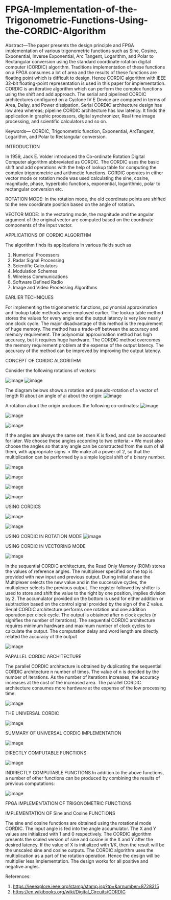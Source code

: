 # FPGA-Implementation-of-the-Trigonometric-Functions-Using-the-CORDIC-Algorithm

Abstract—The paper presents the design principle and FPGA implementation of various trigonometric functions such as Sine, Cosine, Exponential, Inverse Exponential, Arc Tangent, Logarithm, and Polar to Rectangular conversion using the standard coordinate rotation digital computer (CORDIC) algorithm. Traditions implementation of these functions on a FPGA consumes a lot of area and the results of these functions are floating point which is difficult to design. Hence CORDIC algorithm with IEEE 32-bit floating-point representation is used in this paper for implementation. CORDIC is an iterative algorithm which can perform the complex functions using the shift and add approach. The serial and pipelined CORDIC architectures configured on a Cyclone IV E Device are compared in terms of Area, Delay, and Power dissipation. Serial CORDIC architecture design has low area whereas; pipeline CORDIC architecture has low latency. It finds the application in graphic processors, digital synchronizer, Real time image processing, and scientific calculators and so on.

Keywords— CORDIC, Trigonometric function, Exponential, ArcTangent, Logarithm, and Polar to Rectangular conversion.

INTRODUCTION 

In 1959, Jack E. Volder introduced the Co-ordinate Rotation Digital Computer algorithm abbreviated as CORDIC. The CORDIC uses the basic shift and add operations with the help of lookup table for computing the complex trigonometric and arithmetic functions. CORDIC operates in either vector mode or rotation mode was used calculating the sine, cosine, magnitude, phase, hyperbolic functions, exponential, logarithmic, polar to rectangular conversion etc.

ROTATION MODE: In the rotation mode, the old coordinate points are shifted to the new coordinate position based on the angle of rotation.

VECTOR MODE: In the vectoring mode, the magnitude and the angular argument of the original vector are computed based on the coordinate components of the input vector.


APPLICATIONS OF CORDIC ALGORITHM

The algorithm finds its applications in various fields such as 
1. Numerical Processors
2. Radar Signal Processing
3. Scientific Calculators
4. Modulation Schemes 
5. Wireless Communications
6. Software Defined Radio
7. Image and Video Processing Algorithms

EARLIER TECHNIQUES

For implementing the trigonometric functions, polynomial approximation and lookup table methods were employed earlier. The lookup table method stores the values for every angle and the output latency is very low nearly one clock cycle. The major disadvantage of this method is the requirement of huge memory. The method has a trade-off between the accuracy and memory requirement. The polynomial approximation method has high accuracy, but it requires huge hardware. The CORDIC method overcomes the memory requirement problem at the expense of the output latency. The accuracy of the method can be improved by improving the output latency.

CONCEPT OF CORDIC ALGORITHM

Consider the following rotations of vectors:

![image](https://user-images.githubusercontent.com/110079800/231575629-47e88745-376c-454f-8ac3-efa18083193e.png)
![image](https://user-images.githubusercontent.com/110079800/231576171-b66d6ffc-cad1-4013-a799-abc1132a1794.png)

The diagram belows shows a rotation and pseudo-rotation of a vector of length Ri about an angle of ai about the origin:
![image](https://user-images.githubusercontent.com/110079800/231577712-c1322fe9-7e07-449d-a04f-51349520faeb.png)

A rotation about the origin produces the following co-ordinates:
![image](https://user-images.githubusercontent.com/110079800/231577860-60dee1db-d324-4cb1-9f54-8d4d853fdd54.png)

![image](https://user-images.githubusercontent.com/110079800/231577941-ea8cb073-c76f-4186-8580-71d943e02b3f.png)

![image](https://user-images.githubusercontent.com/110079800/231578329-51a2f007-be6b-4447-a573-7d8998a6393c.png)

If the angles are always the same set, then K is fixed, and can be accounted for later. We choose these angles according to two criteria:
•	We must also choose the angles so that any angle can be constructed from the sum of all them, with appropriate signs.
•	We make all   a power of 2, so that the multiplication can be performed by a simple logical shift of a binary number.

![image](https://user-images.githubusercontent.com/110079800/231578453-568435c6-b241-4935-a401-f1c4ed0991c4.png)

![image](https://user-images.githubusercontent.com/110079800/231578513-28fb137b-32c3-4f0a-9a0a-2ba7e108bd6c.png)

![image](https://user-images.githubusercontent.com/110079800/231578566-9763d18f-92a0-4b21-a9df-f99f1adf0bb7.png)

![image](https://user-images.githubusercontent.com/110079800/231578643-82ae778d-e286-475f-b276-ebf7af39c671.png)

USING CORDICS 

![image](https://user-images.githubusercontent.com/110079800/231578834-6cf0c010-649f-43e0-a5af-ba83d2d0c6f4.png)

![image](https://user-images.githubusercontent.com/110079800/231578898-d53ae935-5927-4ca4-8fa3-68d7b1d352ea.png)

USING CORDIC IN ROTATION MODE
![image](https://user-images.githubusercontent.com/110079800/231579062-929e0036-5123-4128-ad1f-6d85ae84d893.png)

USING CORDIC IN VECTORING MODE

![image](https://user-images.githubusercontent.com/110079800/231579233-c28916f1-ddd3-4f69-b9fb-6be631e55ae4.png)

In the sequential CORDIC architecture, the Read Only Memory (ROM) stores the values of reference angles. The multiplexer specified on the top is provided with new input and previous output. During initial phase the Multiplexer selects the new value and in the successive cycles, the multiplexer selects the previous output. The register followed by shifter is used to store and shift the value to the right by one position, implies division by 2. The accumulator provided on the bottom is used for either addition or subtraction based on the control signal provided by the sign of the Z value. Serial CORDIC architecture performs one rotation and one addition operation per clock cycle. The output is obtained after n clock cycles (n signifies the number of iterations). The sequential CORDIC architecture requires minimum hardware and maximum number of clock cycles to calculate the output. The computation delay and word length are directly related the accuracy of the output

![image](https://user-images.githubusercontent.com/110079800/231580065-044e4d9b-edc9-4944-9b71-0de4843d898e.png)

PARALLEL CORDIC ARCHITECTURE

The parallel CORDIC architecture is obtained by duplicating the sequential CORDIC architecture n number of times. The value of n is decided by the number of iterations. As the number of iterations increases, the accuracy increases at the cost of the increased area. The parallel CORDIC architecture consumes more hardware at the expense of the low processing time.

![image](https://user-images.githubusercontent.com/110079800/231580259-d5c9763d-3edc-4a13-a1ea-14eaf7ce92b9.png)

THE UNIVERSAL CORDIC

![image](https://user-images.githubusercontent.com/110079800/231580702-c75331f3-d6a4-42f9-b280-e862455f0d8b.png)

SUMMARY OF UNIVERSAL CORDIC IMPLEMENTATION

![image](https://user-images.githubusercontent.com/110079800/231580796-76fbf2a9-a9a1-4ff4-971f-92dfbc990342.png)

DIRECTLY COMPUTABLE FUNCTIONS

![image](https://user-images.githubusercontent.com/110079800/231580951-537273ee-8aed-421a-85af-a20d4a1d63d8.png)

INDIRECTLY COMPUTABLE FUNCTIONS
In addition to the above functions, a number of other functions can be produced by combining the results of previous computations:

![image](https://user-images.githubusercontent.com/110079800/231581213-31124b7f-3427-4959-936c-1095f91e639d.png)

FPGA IMPLEMENTATION OF TRIGONOMETRIC FUNCTIONS

IMPLEMENTATION OF Sine and Cosine FUNCTIONS

The sine and cosine functions are obtained using the rotational mode CORDIC. The input angle is fed into the angle accumulator. The X and Y values are initialized with 1 and 0 respectively. The CORDIC algorithm presents the scaled version of sine and cosine in the X and Y after the desired latency. If the value of X is initialized with 1/K, then the result will be the unscaled sine and cosine outputs. The CORDIC algorithm uses the multiplication as a part of the rotation operation. Hence the design will be multiplier less implementation. The design works for all positive and negative angles.

References:

1. https://ieeexplore.ieee.org/stamp/stamp.jsp?tp=&arnumber=8728315
2. https://en.wikibooks.org/wiki/Digital_Circuits/CORDIC

  






 

